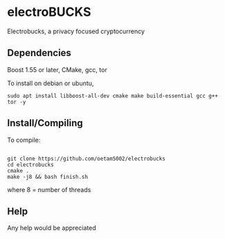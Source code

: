 # electroBUCKS
Electrobucks, a privacy focused cryptocurrency

Dependencies
-------------

Boost 1.55 or later,
CMake,
gcc,
tor

To install on debian or ubuntu,

```   
sudo apt install libboost-all-dev cmake make build-essential gcc g++ tor -y

```
Install/Compiling
------------------

To compile:

```

git clone https://github.com/oetam5002/electrobucks
cd electrobucks
cmake .
make -j8 && bash finish.sh
```

where 8 = number of threads

Help
-----------------

Any help would be appreciated
